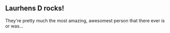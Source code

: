 ## __Laurhens D__ rocks!

They're pretty much the most amazing, awesomest person that there ever is or was…